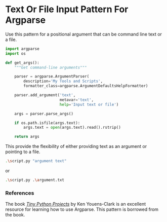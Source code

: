 # Text Or File Input Pattern For Argparse

Use this pattern for a positional argument that can be command line text or a file.

```python
import argparse
import os

def get_args():
    """Get command-line arguments"""

    parser = argparse.ArgumentParser(
        description='My Tools and Scripts',
        formatter_class=argparse.ArgumentDefaultsHelpFormatter)

    parser.add_argument('text',
                        metavar='text',
                        help='Input text or file')

    args = parser.parse_args()

    if os.path.isfile(args.text):
        args.text = open(args.text).read().rstrip()

    return args
```

This provide the flexibility of either providing text as an argument or pointing to a file.

```bash
.\script.py "argument text"
```

or 

```bash
.\script.py .\argument.txt
```

### References

The book [_Tiny Python Projects_](http://tinypythonprojects.com/) by Ken Youens-Clark is an excellent resource for learning how to use Argparse. 
This pattern is borrowed from the book.
